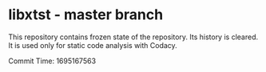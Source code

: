 # libxtst - master branch

This repository contains frozen state of the repository.
Its history is cleared. It is used only for static code
analysis with Codacy.

Commit Time: 1695167563